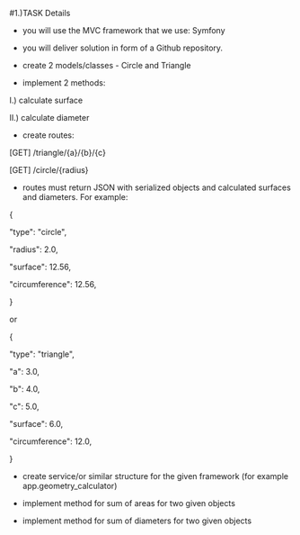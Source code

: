 
#1.)TASK Details

 

- you will use the MVC framework that we use: Symfony 

- you will deliver solution in form of a Github repository. 

- create 2 models/classes - Circle and Triangle 

- implement 2 methods: 

I.) calculate surface 

II.) calculate diameter 

- create routes: 

[GET] /triangle/{a}/{b}/{c} 

[GET] /circle/{radius} 

- routes must return JSON with serialized objects and calculated surfaces and diameters. For example: 

{ 

"type": "circle", 

"radius": 2.0, 

"surface": 12.56, 

"circumference": 12.56, 

} 

or 

{ 

"type": "triangle", 

"a": 3.0, 

"b": 4.0, 

"c": 5.0, 

"surface": 6.0, 

"circumference": 12.0, 

} 

- create service/or similar structure for the given framework (for example app.geometry_calculator) 

- implement method for sum of areas for two given objects 

- implement method for sum of diameters for two given objects 
